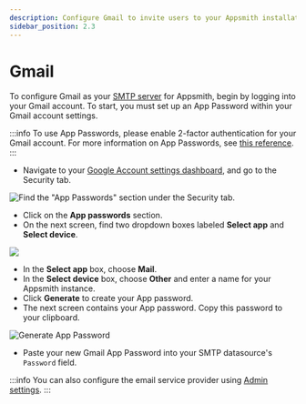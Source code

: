 ```yaml
---
description: Configure Gmail to invite users to your Appsmith installation
sidebar_position: 2.3
---
```


# Gmail

To configure Gmail as your [SMTP server](https://developer.mozilla.org/en-US/docs/Glossary/SMTP) for Appsmith, begin by logging into your Gmail account. To start, you must set up an App Password within your Gmail account settings.

:::info
To use App Passwords, please enable 2-factor authentication for your Gmail account. For more information on App Passwords, see [this reference](https://support.google.com/accounts/answer/185833?hl=en).
:::

* Navigate to your [Google Account settings dashboard](https://myaccount.google.com), and go to the Security tab.

![Find the "App Passwords" section under the Security tab.](/img/Security\_Full.png)

* Click on the **App passwords** section.
* On the next screen, find two dropdown boxes labeled **Select app** and **Select device**.

![](/img/dropdowns.png)

* In the **Select app** box, choose **Mail**.
* In the **Select device** box, choose **Other** and enter a name for your Appsmith instance.
* Click **Generate** to create your App password.
* The next screen contains your App password. Copy this password to your clipboard.

![Generate App Password](/img/app\_pass\_generated\_edit.png)

* Paste your new Gmail App Password into your SMTP datasource's `Password` field.

:::info
You can also configure the email service provider using [Admin settings](./#configure-using-admin-settings).
:::

